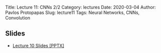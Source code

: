 Title: Lecture 11: CNNs 2/2
Category: lectures
Date: 2020-03-04
Author: Pavlos Protopapas
Slug: lecture11
Tags: Neural Networks, CNNs, Convolution


## Slides

- [Lecture 10 Slides [PPTX]](presentation/cs109b_lecturee11_CNN2.pptx)
